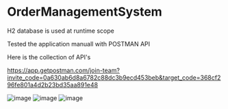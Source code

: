 # OrderManagementSystem

H2 database is used at runtime scope

Tested the application manuall with POSTMAN API

Here is the collection of API's

https://app.getpostman.com/join-team?invite_code=0a630ab6d8a6782c88dc3b9ecd453beb&target_code=368cf296fe801a4d2b23bd35aa891e48

![image](https://user-images.githubusercontent.com/63644841/211341864-f4df52c4-681e-4fa8-928d-6c38ec41c4ca.png)
![image](https://user-images.githubusercontent.com/63644841/211342100-5aba92bd-8a10-43e3-b127-6ab89038bf4c.png)
![image](https://user-images.githubusercontent.com/63644841/211342175-c8e45e31-6b14-45f9-98c1-4b5c7ff4cac9.png)
